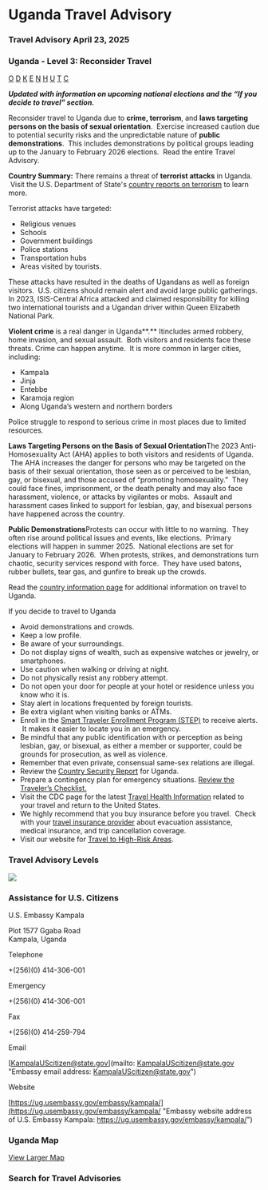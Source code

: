 # Uganda Travel Advisory

### Travel Advisory April 23, 2025

### Uganda - Level 3: Reconsider Travel

[O](javascript:void(0); "Tool Tip: Other")
[D](javascript:void(0); "Tool Tip: Wrongful Detention")
[K](javascript:void(0); "Tool Tip: Kidnap and Hostage")
[E](javascript:void(0); "Tool Tip: Event")
[N](javascript:void(0); "Tool Tip: Disaster")
[H](javascript:void(0); "Tool Tip: Health")
[U](javascript:void(0); "Tool Tip: Civil Unrest")
[T](javascript:void(0); "Tool Tip: Terrorism")
[C](javascript:void(0); "Tool Tip: Crimes")

***Updated with information on upcoming national elections and the “If you decide to travel” section.***

Reconsider travel to Uganda due to **crime, terrorism**, and **laws targeting persons on the basis of sexual orientation**.  Exercise increased caution due to potential security risks and the unpredictable nature of **public demonstrations**.  This includes demonstrations by political groups leading up to the January to February 2026 elections.  Read the entire Travel Advisory.

**Country Summary:** There remains a threat of **terrorist attacks** in Uganda.  Visit the U.S. Department of State's [country reports on terrorism](https://www.state.gov/country-reports-on-terrorism/) to learn more.

Terrorist attacks have targeted:

* Religious venues
* Schools
* Government buildings
* Police stations
* Transportation hubs
* Areas visited by tourists.

These attacks have resulted in the deaths of Ugandans as well as foreign visitors.  U.S. citizens should remain alert and avoid large public gatherings. In 2023, ISIS-Central Africa attacked and claimed responsibility for killing two international tourists and a Ugandan driver within Queen Elizabeth National Park.

**Violent crime** is a real danger in Uganda**.** Itincludes armed robbery, home invasion, and sexual assault.  Both visitors and residents face these threats. Crime can happen anytime.  It is more common in larger cities, including:

* Kampala
* Jinja
* Entebbe
* Karamoja region
* Along Uganda’s western and northern borders

Police struggle to respond to serious crime in most places due to limited resources.

**Laws Targeting Persons on the Basis of Sexual Orientation**The 2023 Anti-Homosexuality Act (AHA) applies to both visitors and residents of Uganda.  The AHA increases the danger for persons who may be targeted on the basis of their sexual orientation, those seen as or perceived to be lesbian, gay, or bisexual, and those accused of “promoting homosexuality.”  They could face fines, imprisonment, or the death penalty and may also face harassment, violence, or attacks by vigilantes or mobs.  Assault and harassment cases linked to support for lesbian, gay, and bisexual persons have happened across the country.

**Public Demonstrations**Protests can occur with little to no warning.  They often rise around political issues and events, like elections.  Primary elections will happen in summer 2025.  National elections are set for January to February 2026.  When protests, strikes, and demonstrations turn chaotic, security services respond with force.  They have used batons, rubber bullets, tear gas, and gunfire to break up the crowds.

Read the [country information page](https://travel.state.gov/content/travel/en/international-travel/International-Travel-Country-Information-Pages/Uganda.html) for additional information on travel to Uganda.

If you decide to travel to Uganda

* Avoid demonstrations and crowds.
* Keep a low profile.
* Be aware of your surroundings.
* Do not display signs of wealth, such as expensive watches or jewelry, or smartphones.
* Use caution when walking or driving at night.
* Do not physically resist any robbery attempt.
* Do not open your door for people at your hotel or residence unless you know who it is.
* Stay alert in locations frequented by foreign tourists.
* Be extra vigilant when visiting banks or ATMs.
* Enroll in the [Smart Traveler Enrollment Program (STEP)](https://mytravel.state.gov/s/step) to receive alerts.  It makes it easier to locate you in an emergency.
* Be mindful that any public identification with or perception as being lesbian, gay, or bisexual, as either a member or supporter, could be grounds for prosecution, as well as violence.
* Remember that even private, consensual same-sex relations are illegal.
* Review the [Country Security Report](https://www.osac.gov/Content/Report/9a4ec791-65c5-44f1-9261-1c886c70dc9c) for Uganda.
* Prepare a contingency plan for emergency situations. [Review the Traveler’s Checklist.](https://travel.state.gov/content/travel/en/international-travel/before-you-go/travelers-checklist.html)
* Visit the CDC page for the latest [Travel Health Information](https://wwwnc.cdc.gov/travel/destinations/traveler/none/uganda) related to your travel and return to the United States.
* We highly recommend that you buy insurance before you travel.  Check with your [travel insurance provider](https://travel.state.gov/content/travel/en/international-travel/before-you-go/your-health-abroad/Insurance_Coverage_Overseas.html) about evacuation assistance, medical insurance, and trip cancellation coverage.
* Visit our website for [Travel to High-Risk Areas](https://travel.state.gov/content/passports/en/go/TraveltoHighRiskAreas.html).

### Travel Advisory Levels

[![](/content/dam/NEWTravelAssets/images/travel-levelv2.svg)](/content/travel/en/international-travel/before-you-go/about-our-new-products.html "Travel Advisory Levels")

### Assistance for U.S. Citizens

U.S. Embassy Kampala

Plot 1577 Ggaba Road  
Kampala, Uganda

Telephone

+(256)(0) 414-306-001

Emergency

+(256)(0) 414-306-001

Fax

+(256)(0) 414-259-794

Email

[KampalaUScitizen@state.gov](mailto: KampalaUScitizen@state.gov "Embassy email address: KampalaUScitizen@state.gov")

Website

[https://ug.usembassy.gov/embassy/kampala/](https://ug.usembassy.gov/embassy/kampala/ "Embassy website address of U.S. Embassy Kampala: https://ug.usembassy.gov/embassy/kampala/")

### Uganda Map

[View Larger Map](https://travelmaps.state.gov/TSGMap/?extent=24.613016476,-3.422441632,38.9023217,4.940467729 "Map of Uganda")



### Search for Travel Advisories